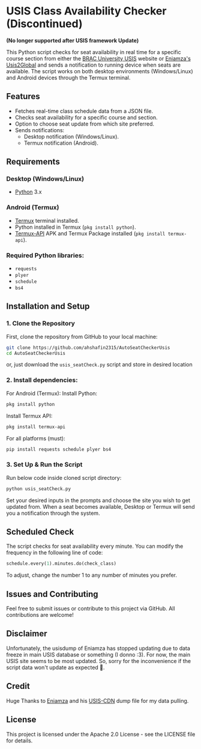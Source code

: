 # USIS Class Availability Checker (Discontinued)
**(No longer supported after USIS framework Update)**

This Python script checks for seat availability in real time for a specific course section from either the [BRAC University USIS](https://usis.bracu.ac.bd/academia/admissionRequirement/getAvailableSeatStatus) website or [Eniamza's Usis2Global](https://github.com/Eniamza/usis2global) and sends a notification to running device when seats are available. The script works on both desktop environments (Windows/Linux) and Android devices through the Termux terminal.

## Features
- Fetches real-time class schedule data from a JSON file.
- Checks seat availability for a specific course and section.
- Option to choose seat update from which site preferred.
- Sends notifications:
  - Desktop notification (Windows/Linux).
  - Termux notification (Android).

## Requirements

### Desktop (Windows/Linux)
  - [Python](https://www.python.org/downloads/) 3.x

### Android (Termux)
  - [Termux](https://github.com/termux/termux-app) terminal installed.
  - Python installed in Termux (`pkg install python`).
  - [Termux-API](https://github.com/termux/termux-api) APK and Termux Package installed (`pkg install termux-api`).

### Required Python libraries:
  - `requests`
  - `plyer`
  - `schedule`
  - `bs4`

## Installation and Setup

### 1. Clone the Repository
First, clone the repository from GitHub to your local machine:

```bash
git clone https://github.com/ahshafin2315/AutoSeatCheckerUsis
cd AutoSeatCheckerUsis
```
or, just download the `usis_seatCheck.py` script and store in desired location

### 2. Install dependencies:

For Android (Termux):
Install Python:
```bash
pkg install python
```
Install Termux API:
```bash
pkg install termux-api
```
For all platforms (must):
```bash
pip install requests schedule plyer bs4
```

### 3. Set Up & Run the Script
Run below code inside cloned script directory:

```bash
python usis_seatCheck.py
```
Set your desired inputs in the prompts and choose the site you wish to get updated from.
When a seat becomes available, Desktop or Termux will send you a notification through the system.

## Scheduled Check
The script checks for seat availability every minute. You can modify the frequency in the following line of code:

```python
schedule.every(1).minutes.do(check_class)
```
To adjust, change the number 1 to any number of minutes you prefer.

## Issues and Contributing
Feel free to submit issues or contribute to this project via GitHub. All contributions are welcome!

## Disclaimer 
Unfortunately, the usisdump of Eniamza has stopped updating due to data freeze in main USIS database or something (I donno :3). For now, the main USIS site seems to be most updated. So, sorry for the inconvenience if the script data won't update as expected 🥲.

## Credit
Huge Thanks to [Eniamza](https://github.com/Eniamza/) and his [USIS-CDN](https://usis-cdn.eniamza.com/old-usisdump.json) dump file for my data pulling.

## License
This project is licensed under the Apache 2.0 License - see the LICENSE file for details.
